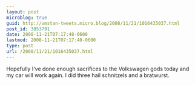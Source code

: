 ```yaml
---
layout: post
microblog: true
guid: http://vmstan-tweets.micro.blog/2008/11/21/1016435037.html
post_id: 3053791
date: 2008-11-21T07:17:48-0600
lastmod: 2008-11-21T07:17:48-0600
type: post
url: /2008/11/21/1016435037.html
---
```

Hopefully I've done enough sacrifices to the Volkswagen gods today and my car will work again. I did three hail schnitzels and a bratwurst.
